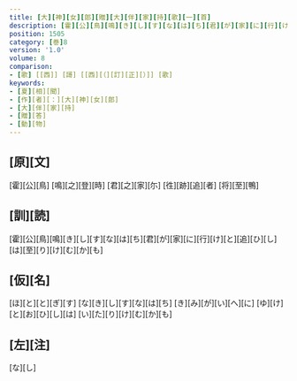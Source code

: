 ```yaml
---
title: [大][神][女][郎][贈][大][伴][家][持][歌][一][首]
description: [霍][公][鳥][鳴][き][し][す][な][は][ち][君][が][家][に][行][け][と][追][ひ][し][は][至][り][け][む][か][も]
position: 1505
category: [巻]8
version: '1.0'
volume: 8
comparison:
- [歌] [[西]] [謌] [[西][（][訂][正][）]] [歌]
keywords:
- [夏][相][聞]
- [作][者][：][大][神][女][郎]
- [大][伴][家][持]
- [贈][答]
- [動][物]
---
```


## [原][文]

[霍][公][鳥] [鳴][之][登][時] [君][之][家][尓] [徃][跡][追][者] [将][至][鴨]

## [訓][読]

[霍][公][鳥][鳴][き][し][す][な][は][ち][君][が][家][に][行][け][と][追][ひ][し][は][至][り][け][む][か][も]

## [仮][名]

[ほ][と][と][ぎ][す] [な][き][し][す][な][は][ち] [き][み][が][い][へ][に] [ゆ][け][と][お][ひ][し][は] [い][た][り][け][む][か][も]

## [左][注]

[な][し]
